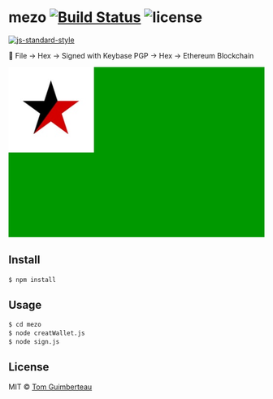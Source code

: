 # mezo [![Build Status](https://img.shields.io/travis/tomguim/mezo/master.svg?style=flat-square)](https://travis-ci.org/tomguim/mezo) ![license](https://img.shields.io/github/license/mashape/apistatus.svg?style=flat-square) 

[![js-standard-style](https://cdn.rawgit.com/feross/standard/master/badge.svg)](https://github.com/feross/standard)

🔑  File -> Hex -> Signed with Keybase PGP -> Hex -> Ethereum Blockchain

![mezo flag](https://raw.githubusercontent.com/tomguim/mezo/master/file.jpg)

## Install

```bash
$ npm install
```

## Usage

```bash
$ cd mezo
$ node creatWallet.js
$ node sign.js
```

## License

MIT © [Tom Guimberteau](https://keybase.io/tom_guimberteau)
